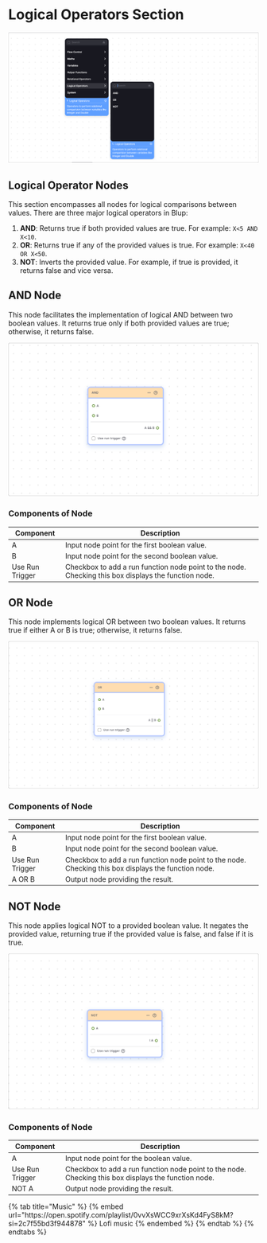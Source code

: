 # Logical Operators Section

![](../../.gitbook/assets/logical-operator.png)


## Logical Operator Nodes

This section encompasses all nodes for logical comparisons between values. There are three major logical operators in Blup:

1. **AND**: Returns true if both provided values are true. For example: `X<5 AND X<10`.
2. **OR**: Returns true if any of the provided values is true. For example: `X<40 OR X<50`.
3. **NOT**: Inverts the provided value. For example, if true is provided, it returns false and vice versa.

## AND Node

This node facilitates the implementation of logical AND between two boolean values. It returns true only if both provided values are true; otherwise, it returns false.

![](../../.gitbook/assets/logical-and.png)


### Components of Node

| Component            | Description                                                                                        |
|----------------------|----------------------------------------------------------------------------------------------------|
| A                    | Input node point for the first boolean value.                                                      |
| B                    | Input node point for the second boolean value.                                                     |
| Use Run Trigger      | Checkbox to add a run function node point to the node. Checking this box displays the function node.|

## OR Node

This node implements logical OR between two boolean values. It returns true if either A or B is true; otherwise, it returns false.

![](../../.gitbook/assets/logical-or.png)


### Components of Node

| Component            | Description                                                                                        |
|----------------------|----------------------------------------------------------------------------------------------------|
| A                    | Input node point for the first boolean value.                                                      |
| B                    | Input node point for the second boolean value.                                                     |
| Use Run Trigger      | Checkbox to add a run function node point to the node. Checking this box displays the function node.|
| A OR B               | Output node providing the result.                                                                  |

## NOT Node

This node applies logical NOT to a provided boolean value. It negates the provided value, returning true if the provided value is false, and false if it is true.

![](../../.gitbook/assets/logical-not.png)


### Components of Node

| Component            | Description                                                                                        |
|----------------------|----------------------------------------------------------------------------------------------------|
| A                    | Input node point for the boolean value.                                                            |
| Use Run Trigger      | Checkbox to add a run function node point to the node. Checking this box displays the function node.|
| NOT A                | Output node providing the result.                                                                  |


<div class="container">
  {% tab title="Music" %}
  {% embed url="https://open.spotify.com/playlist/0vvXsWCC9xrXsKd4FyS8kM?si=2c7f55bd3f944878" %}
  Lofi music
  {% endembed %}
  {% endtab %}
  {% endtabs %}
</div>